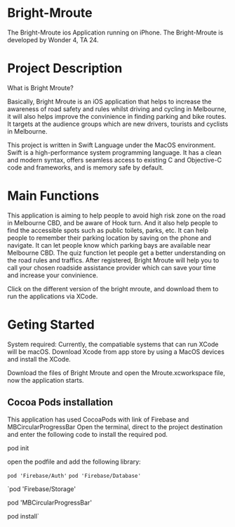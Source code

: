 # Bright-Mroute

The Bright-Mroute ios Application running on iPhone. The Bright-Mroute is developed by Wonder 4, TA 24. 

# Project Description
What is Bright Mroute? 

Basically, Bright Mroute is an iOS application that helps to increase the awareness of road safety and rules whilst driving and cycling in Melbourne, it will also helps improve the convinience in finding parking and bike routes. It targets at the audience groups which are new drivers, tourists and cyclists in Melbourne. 

This project is written in Swift Language under the MacOS environment. Swift is a high-performance system programming language. It has a clean and modern syntax, offers seamless access to existing C and Objective-C code and frameworks, and is memory safe by default.

# Main Functions
This application is aiming to help people to avoid high risk zone on the road in Melbourne CBD, and be aware of Hook turn.
And it also help people to find the accessible spots such as public toilets, parks, etc. 
It can help people to remember their parking location by saving on the phone and navigate.
It can let people know which parking bays are available near Melbourne CBD.
The quiz function let people get a better understanding on the road rules and traffics. 
After registered, Bright Mroute will help you to call your chosen roadside assistance provider which can save your time and increase your convinience. 

Click on the different version of the bright mroute, and download them to run the applications via XCode. 

# Geting Started
System required: Currently, the compatiable systems that can run XCode will be macOS. Download Xcode from app store by using a MacOS devices and install the XCode. 

Download the files of Bright Mroute and open the Mroute.xcworkspace file, now the application starts. 

## Cocoa Pods installation
This application has used CocoaPods with link of Firebase and MBCircularProgressBar
Open the terminal, direct to the project destination and enter the following code to install the required pod. 

pod init

open the podfile and add the following library:

`pod 'Firebase/Auth'`
`pod 'Firebase/Database'`

`pod 'Firebase/Storage'

pod 'MBCircularProgressBar'

pod install`

